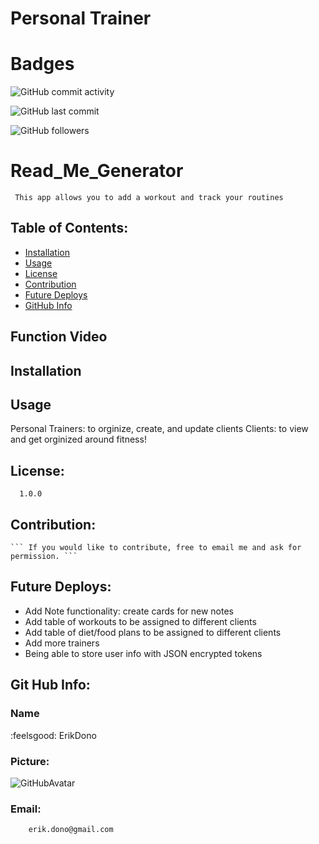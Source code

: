 # Personal Trainer 

# Badges

![GitHub commit activity](https://img.shields.io/github/commit-activity/m/erikdono/PersonalTrainer)

![GitHub last commit](https://img.shields.io/github/last-commit/erikdono/PersonalTrainer)

![GitHub followers](https://img.shields.io/github/followers/erikdono?style=social)


# Read_Me_Generator 

     This app allows you to add a workout and track your routines

## Table of Contents:

* [Installation](#Installation)
* [Usage](#Usage)
* [License](#License)
* [Contribution](#Contribution)
* [Future Deploys](#Future-Deploys)
* [GitHub Info](#GitHub-Info)




## Function Video 



## Installation

  

## Usage
   
   Personal Trainers: to orginize, create, and update clients
   Clients: to view and get orginized around fitness! 

## License:

      1.0.0 

## Contribution:
    
    ``` If you would like to contribute, free to email me and ask for permission. ```


## Future Deploys:

- Add Note functionality: create cards for new notes
- Add table of workouts to be assigned to different clients
- Add table of diet/food plans to be assigned to different clients
- Add more trainers
- Being able to store user info with JSON encrypted tokens

   


## Git Hub Info:
### Name
    
 
  :feelsgood: ErikDono



### Picture:


![GitHubAvatar](https://avatars2.githubusercontent.com/u/61159557?v=4) 

### Email:
        erik.dono@gmail.com 
        

        